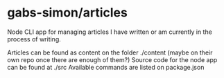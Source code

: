 # gabs-simon/articles
Node CLI app for managing articles I have written or am currently in the process of writing.

Articles can be found as content on the folder ./content (maybe on their own repo once there are enough of them?)
Source code for the node app can be found at ./src
Available commands are listed on package.json
